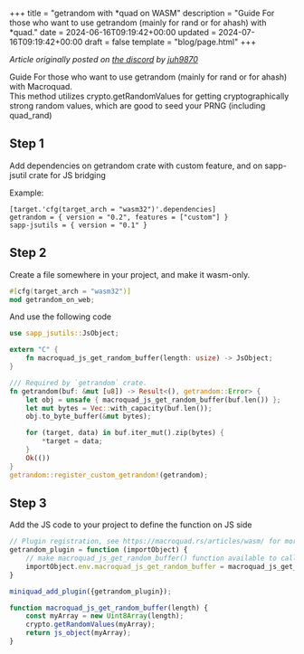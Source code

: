 +++
title = "getrandom with *quad on WASM"
description = "Guide For those who want to use getrandom (mainly for rand or for ahash) with *quad."
date = 2024-06-16T09:19:42+00:00
updated = 2024-07-16T09:19:42+00:00
draft = false
template = "blog/page.html"
+++

*Article originally posted on [the discord](https://discord.com/invite/WfEp6ut) by [juh9870](https://discordapp.com/users/145509639562199040)*


Guide For those who want to use getrandom (mainly for rand or for ahash) with Macroquad.  
This method utilizes crypto.getRandomValues for getting cryptographically strong random values, which are good to seed your PRNG (including quad_rand)  

## Step 1

Add dependencies on getrandom crate with custom feature, and on sapp-jsutil crate for JS bridging

Example:
```
[target.'cfg(target_arch = "wasm32")'.dependencies]
getrandom = { version = "0.2", features = ["custom"] }
sapp-jsutils = { version = "0.1" }
```

## Step 2

Create a file somewhere in your project, and make it wasm-only.

```rust
#[cfg(target_arch = "wasm32")]
mod getrandom_on_web;
```

And use the following code
```rust
use sapp_jsutils::JsObject;

extern "C" {
    fn macroquad_js_get_random_buffer(length: usize) -> JsObject;
}

/// Required by `getrandom` crate.
fn getrandom(buf: &mut [u8]) -> Result<(), getrandom::Error> {
    let obj = unsafe { macroquad_js_get_random_buffer(buf.len()) };
    let mut bytes = Vec::with_capacity(buf.len());
    obj.to_byte_buffer(&mut bytes);

    for (target, data) in buf.iter_mut().zip(bytes) {
        *target = data;
    }
    Ok(())
}
getrandom::register_custom_getrandom!(getrandom);
```

## Step 3

Add the JS code to your project to define the function on JS side

```js
// Plugin registration, see https://macroquad.rs/articles/wasm/ for more info
getrandom_plugin = function (importObject) {
    // make macroquad_js_get_random_buffer() function available to call from rust
    importObject.env.macroquad_js_get_random_buffer = macroquad_js_get_random_buffer;
}

miniquad_add_plugin({getrandom_plugin});

function macroquad_js_get_random_buffer(length) {
    const myArray = new Uint8Array(length);
    crypto.getRandomValues(myArray);
    return js_object(myArray);
}
```
